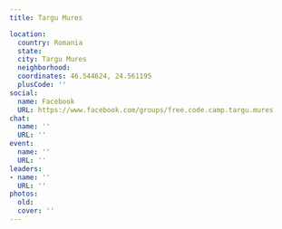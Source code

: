```yaml
---
title: Targu Mures

location:
  country: Romania
  state: 
  city: Targu Mures
  neighborhood: 
  coordinates: 46.544624, 24.561195
  plusCode: ''
social:
  name: Facebook
  URL: https://www.facebook.com/groups/free.code.camp.targu.mures
chat:
  name: ''
  URL: ''
event:
  name: ''
  URL: ''
leaders:
- name: ''
  URL: ''
photos:
  old: 
  cover: ''
---
```

